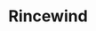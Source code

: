 ---
title: "Rincewind"
type: novel
hashtag: "rincewind"
know-your-goals:
  - survive
permalink: /:title/
tags:
  - Discworld
  - Fictional Character
---